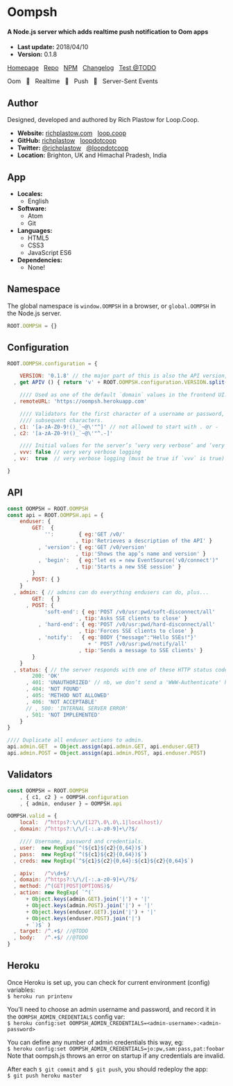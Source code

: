 # Oompsh

#### A Node.js server which adds realtime push notification to Oom apps

+ __Last update:__  2018/04/10
+ __Version:__      0.1.8

[Homepage](http://oompsh.loop.coop/) &nbsp;
[Repo](https://github.com/loopdotcoop/oompsh) &nbsp;
[NPM](https://www.npmjs.com/package/oompsh) &nbsp;
[Changelog](http://oompsh.loop.coop/CHANGELOG) &nbsp;
[Test @TODO](http://oompsh.loop.coop/support/test.html)

Oom &nbsp;
🔅 &nbsp;
Realtime &nbsp;
🌟 &nbsp;
Push &nbsp;
🎉 &nbsp;
Server-Sent Events




## Author

Designed, developed and authored by Rich Plastow for Loop.Coop.

+ __Website:__
  [richplastow.com](http://richplastow.com/) &nbsp;
  [loop.coop](https://loop.coop/)
+ __GitHub:__
  [richplastow](https://github.com/richplastow) &nbsp;
  [loopdotcoop](https://github.com/loopdotcoop)
+ __Twitter:__
  [@richplastow](https://twitter.com/richplastow) &nbsp;
  [@loopdotcoop](https://twitter.com/loopdotcoop)
+ __Location:__
  Brighton, UK and Himachal Pradesh, India




## App

+ __Locales:__
  - English
+ __Software:__
  - Atom
  - Git
+ __Languages:__
  - HTML5
  - CSS3
  - JavaScript ES6
+ __Dependencies:__
  - None!




<!-- BEGIN config-builder.js -->
## Namespace

The global namespace is `window.OOMPSH` in a browser, or `global.OOMPSH` in the
Node.js server.

```js
ROOT.OOMPSH = {}
```



## Configuration

```js
ROOT.OOMPSH.configuration = {

    VERSION: '0.1.8' // the major part of this is also the API version, `APIV`
  , get APIV () { return 'v' + ROOT.OOMPSH.configuration.VERSION.split('.')[0] }

    //// Used as one of the default `domain` values in the frontend UI.
  , remoteURL: 'https://oompsh.herokuapp.com'

    //// Validators for the first character of a username or password, and for
    //// subsequent characters.
  , c1: '[a-zA-Z0-9!()_`~@\'"^]' // not allowed to start with . or -
  , c2: '[a-zA-Z0-9!()_`~@\'"^.-]'

    //// Initial values for the server’s ‘very very verbose’ and ‘very verbose’.
  , vvv: false // very very verbose logging
  , vv:  true  // very verbose logging (must be true if `vvv` is true)

}
```




## API

```js
const OOMPSH = ROOT.OOMPSH
const api = ROOT.OOMPSH.api = {
    enduser: {
        GET:  {
            '':        { eg:'GET /v0/'
                      , tip:'Retrieves a description of the API' }
          , 'version': { eg:'GET /v0/version'
                      , tip:'Shows the app’s name and version' }
          , 'begin':   { eg:"let es = new EventSource('v0/connect')"
                      , tip:'Starts a new SSE session' }
        }
      , POST: { }
    }
  , admin: { // admins can do everything endusers can do, plus...
        GET:  { }
      , POST: {
            'soft-end': { eg:'POST /v0/usr:pwd/soft-disconnect/all'
                       , tip:'Asks SSE clients to close' }
          , 'hard-end': { eg:'POST /v0/usr:pwd/hard-disconnect/all'
                       , tip:'Forces SSE clients to close' }
          , 'notify':   { eg:'BODY {"message":"Hello SSEs!"}'
                          + ' POST /v0/usr:pwd/notify/all'
                       , tip:'Sends a message to SSE clients' }
        }
    }
  , status: { // the server responds with one of these HTTP status codes:
        200: 'OK'
      , 401: 'UNAUTHORIZED' // nb, we don’t send a 'WWW-Authenticate' header
      , 404: 'NOT FOUND'
      , 405: 'METHOD NOT ALLOWED'
      , 406: 'NOT ACCEPTABLE'
      // , 500: 'INTERNAL SERVER ERROR'
      , 501: 'NOT IMPLEMENTED'
    }
}

//// Duplicate all enduser actions to admin.
api.admin.GET  = Object.assign(api.admin.GET, api.enduser.GET)
api.admin.POST = Object.assign(api.admin.POST, api.enduser.POST)
```




## Validators

```js
const OOMPSH = ROOT.OOMPSH
    , { c1, c2 } = OOMPSH.configuration
    , { admin, enduser } = OOMPSH.api

OOMPSH.valid = {
    local:  /^https?:\/\/(127\.0\.0\.1|localhost)/
  , domain: /^https?:\/\/[-:.a-z0-9]+\/?$/

    //// Username, password and credentials.
  , user:  new RegExp(`^(${c1}${c2}{0,64})$`)
  , pass:  new RegExp(`^(${c1}${c2}{0,64})$`)
  , creds: new RegExp(`^${c1}${c2}{0,64}:${c1}${c2}{0,64}$`)

  , apiv:   /^v\d+$/
  , domain: /^https?:\/\/[-:.a-z0-9]+\/?$/
  , method: /^(GET|POST|OPTIONS)$/
  , action: new RegExp( `^(`
      + Object.keys(admin.GET).join('|') + '|'
      + Object.keys(admin.POST).join('|') + '|'
      + Object.keys(enduser.GET).join('|') + '|'
      + Object.keys(enduser.POST).join('|')
      + `)$` )
  , target: /^.+$/ //@TODO
  , body:   /^.+$/ //@TODO
}
```
<!-- END config-builder.js -->




## Heroku

Once Heroku is set up, you can check for current environment (config) variables:  
`$ heroku run printenv`  

You’ll need to choose an admin username and password, and record it in the
`OOMPSH_ADMIN_CREDENTIALS` config var:  
`$ heroku config:set OOMPSH_ADMIN_CREDENTIALS=<admin-username>:<admin-password>`

You can define any number of admin credentials this way, eg:  
`$ heroku config:set OOMPSH_ADMIN_CREDENTIALS=jo:pw,sam:pass,pat:foobar`  
Note that oompsh.js throws an error on startup if any credentials are invalid.

After each `$ git commit` and `$ git push`, you should redeploy the app:  
`$ git push heroku master`
